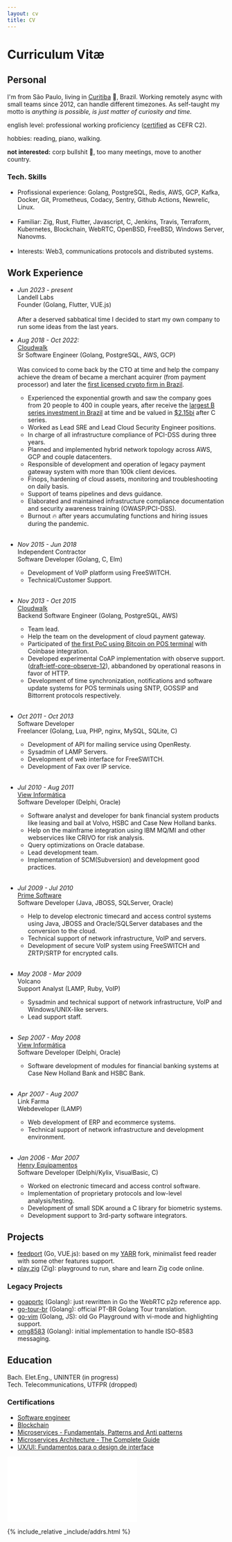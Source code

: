 ```yaml
---
layout: cv
title: CV
---
```


# Curriculum Vitæ

## Personal

I'm from São Paulo, living in [Curitiba](https://en.wikipedia.org/wiki/Curitiba) 🌳, Brazil. Working remotely async with small teams since 2012, can handle different timezones. As self-taught my motto is _anything is possible, is just matter of curiosity and time._

english level: professional working proficiency ([certified](https://cert.efset.org/XTuHyA) as CEFR C2).

hobbies: reading, piano, walking.

**not interested:** corp bullshit 💩, too many meetings, move to another country.

### Tech. Skills

- Profissional experience: Golang, PostgreSQL, Redis, AWS, GCP, Kafka, Docker, Git, Prometheus, Codacy, Sentry, Github Actions, Newrelic, Linux.<br><br>
- Familiar: Zig, Rust, Flutter, Javascript, C, Jenkins, Travis, Terraform, Kubernetes, Blockchain, WebRTC, OpenBSD, FreeBSD, Windows Server, Nanovms.<br><br>
- Interests: Web3, communications protocols and distributed systems.

## Work Experience

- _Jun 2023 - present_<br>Landell Labs<br>Founder (Golang, Flutter, VUE.js)<br><br> After a deserved sabbatical time I decided to start my own company to run some ideas from the last years.

- _Aug 2018 - Oct 2022:_<br>[Cloudwalk](https://cloudwalk.io)<br>Sr Software Engineer (Golang, PostgreSQL, AWS, GCP)<br><br>Was conviced to come back by the CTO at time and help the company achieve the dream of became a merchant acquirer (from payment processor) and later the [first licensed crypto firm in Brazil](https://www.coindesk.com/business/2022/11/03/cloudwalk-is-first-crypto-firm-in-brazil-to-become-a-licensed-payments-institution/).
  - Experienced the exponential growth and saw the company goes from 20 people to 400 in couple years, after receive the [largest B series investment in Brazil](https://www.businesswire.com/news/home/20210511005284/en/CloudWalk-Announces-US190M-Series-B-Financing-Round-Led-by-Coatue) at time and be valued in [$2.15bi](https://www.reuters.com/technology/brazils-cloudwalk-valued-215-bln-after-coatue-led-investment-2021-11-17/) after C series.
  - Worked as Lead SRE and Lead Cloud Security Engineer positions.
  - In charge of all infrastructure compliance of PCI-DSS during three years.
  - Planned and implemented hybrid network topology across AWS, GCP and couple datacenters.
  - Responsible of development and operation of legacy payment gateway system with more than 100k client devices.
  - Finops, hardening of cloud assets, monitoring and troubleshooting on daily basis.
  - Support of teams pipelines and devs guidance.
  - Elaborated and maintained infrastructure compliance documentation and security awareness training (OWASP/PCI-DSS).
  - Burnout 🔥 after years accumulating functions and hiring issues during the pandemic.<br><br>
- _Nov 2015 - Jun 2018_ <br>Independent Contractor<br>Software Developer (Golang, C, Elm)
  - Development of VoIP platform using FreeSWITCH.
  - Technical/Customer Support.<br><br>
- _Nov 2013 - Oct 2015_ <br>[Cloudwalk](https://cloudwalk.io)<br> Backend Software Engineer (Golang, PostgreSQL, AWS)
  - Team lead.
  - Help the team on the development of cloud payment gateway.
  - Participated of [the first PoC using Bitcoin on POS terminal](https://youtu.be/zsNQ6YV8FgE) with Coinbase integration.
  - Developed experimental CoAP implementation with observe support. ([draft-ietf-core-observe-12](https://datatracker.ietf.org/doc/html/draft-ietf-core-observe-12)), abbandoned by operational reasons in favor of HTTP.
  - Development of time synchronization, notifications and software update systems for POS terminals using SNTP, GOSSIP and Bittorrent protocols respectively.<br><br>
- _Oct 2011 - Oct 2013_ <br>Software Developer<br>Freelancer (Golang, Lua, PHP, nginx, MySQL, SQLite, C)
  - Development of API for mailing service using OpenResty.
  - Sysadmin of LAMP Servers.
  - Development of web interface for FreeSWITCH.
  - Development of Fax over IP service.<br><br>
- _Jul 2010 - Aug 2011_ <br>[View Informática](http://www.viewinformatica.com.br)<br>Software Developer (Delphi, Oracle)
  - Software analyst and developer for bank financial system products like leasing and bail at Volvo, HSBC and Case New Holland banks.
  - Help on the mainframe integration using IBM MQ/MI and other webservices like CRIVO for risk analysis.
  - Query optimizations on Oracle database.
  - Lead development team.
  - Implementation of SCM(Subversion) and development good practices.<br><br>
- _Jul 2009 - Jul 2010_ <br> [Prime Software](https://primesw.com.br)<br>Software Developer (Java, JBOSS, SQLServer, Oracle)
  - Help to develop electronic timecard and access control systems using Java, JBOSS and Oracle/SQLServer databases and the conversion to the cloud.
  - Technical support of network infrastructure, VoIP and servers.
  - Development of secure VoIP system using FreeSWITCH and ZRTP/SRTP for encrypted calls.<br><br>
- _May 2008 - Mar 2009_ <br> Volcano<br>Support Analyst (LAMP, Ruby, VoIP)
  - Sysadmin and technical support of network infrastructure, VoIP and Windows/UNIX-like servers.
  - Lead support staff.<br><br>
- _Sep 2007 - May 2008_ <br> [View Informática](http://www.viewinformatica.com.br) <br>Software Developer (Delphi, Oracle)
  - Software development of modules for financial banking systems at Case New Holland Bank and HSBC Bank.<br><br>
- _Apr 2007 - Aug 2007_ <br>Link Farma<br>Webdeveloper (LAMP)
  - Web development of ERP and ecommerce systems.
  - Technical support of network infrastructure and development environment.<br><br>
- _Jan 2006 - Mar 2007_ <br>[Henry Equipamentos](https://henry.com.br)<br>Software Developer (Delphi/Kylix, VisualBasic, C)
  - Worked on electronic timecard and access control software.
  - Implementation of proprietary protocols and low-level analysis/testing.
  - Development of small SDK around a C library for biometric systems.
  - Development support to 3rd-party software integrators.

## Projects

- [feedport](https://github.com/feedport/feedport) (Go, VUE.js): based on my [YARR](https://github.com/dgv/yarr) fork, minimalist feed reader with some other features support.
- [play.zig](https://github.com/dgv/play.zig) (Zig): playground to run, share and learn Zig code online.

### Legacy Projects

- [goapprtc](https://github.com/dgv/goapprtc) (Golang): just rewritten in Go the WebRTC p2p reference app.
- [go-tour-br](https://github.com/golangbr/go-tour-br) (Golang): official PT-BR Golang Tour translation.
- [go-vim](https://github.com/dgv/go-vim) (Golang, JS): old Go Playground with vi-mode and highlighting support.
- [omg8583](https://github.com/dgv/omg8583) (Golang): initial implementation to handle ISO-8583 messaging.

## Education

Bach. Elet.Eng., UNINTER (in progress)<br>
Tech. Telecommunications, UTFPR (dropped)

### Certifications

- [Software engineer](https://www.hackerrank.com/certificates/c4f64779f0de)
- [Blockchain](https://coursera.org/share/f24f3c8d8a1ed87341c504b1e3f88619)
- [Microservices - Fundamentals, Patterns and Anti patterns](https://www.udemy.com/certificate/UC-2e0b9cbf-27ae-426d-934b-45e8eedd98c1/)
- [Microservices Architecture - The Complete Guide](https://www.udemy.com/certificate/UC-07effc5b-3506-4fec-82b4-0de6223b0aa2/)
- [UX/UI: Fundamentos para o design de interface](https://coursera.org/share/67a9f261378b76b5250f791429591a88)

[![he ipv6](//ipv6.he.net/certification/create_badge.php?pass_name=dgv&badge=3)](https://ipv6.he.net/certification/)

{% include_relative _include/addrs.html %}
